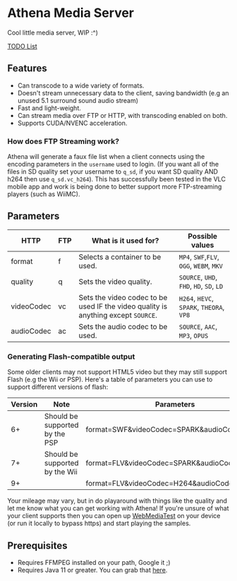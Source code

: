 # Athena Media Server

Cool little media server, WIP :^)

[TODO List](https://github.com/users/e3ndr/projects/1/views/1)

## Features

-   Can transcode to a wide variety of formats.
-   Doesn't stream unnecessary data to the client, saving bandwidth (e.g an unused 5.1 surround sound audio stream)
-   Fast and light-weight.
-   Can stream media over FTP or HTTP, with transcoding enabled on both.
-   Supports CUDA/NVENC acceleration.

### How does FTP Streaming work?

Athena will generate a faux file list when a client connects using the encoding parameters in the `username` used to login. (If you want all of the files in SD quality set your username to `q_sd`, if you want SD quality AND h264 then use `q_sd.vc_h264`). This has successfully been tested in the VLC mobile app and work is being done to better support more FTP-streaming players (such as WiiMC).

## Parameters

| HTTP       | FTP | What is it used for?                                                              | Possible values                          |
| ---------- | --- | --------------------------------------------------------------------------------- | ---------------------------------------- |
| format     | f   | Selects a container to be used.                                                   | `MP4`, `SWF`,`FLV`, `OGG`, `WEBM`, `MKV` |
| quality    | q   | Sets the video quality.                                                           | `SOURCE`, `UHD`, `FHD`, `HD`, `SD`, `LD` |
| videoCodec | vc  | Sets the video codec to be used IF the video quality is anything except `SOURCE`. | `H264`, `HEVC`, `SPARK`, `THEORA`, `VP8` |
| audioCodec | ac  | Sets the audio codec to be used.                                                  | `SOURCE`, `AAC`, `MP3`, `OPUS`           |

### Generating Flash-compatible output

Some older clients may not support HTML5 video but they may still support Flash (e.g the Wii or PSP). Here's a table of parameters you can use to support different versions of flash:

| Version | Note                           | Parameters                                 |
| ------- | ------------------------------ | ------------------------------------------ |
| 6+      | Should be supported by the PSP | format=SWF&videoCodec=SPARK&audioCodec=MP3 |
| 7+      | Should be supported by the Wii | format=FLV&videoCodec=SPARK&audioCodec=MP3 |
| 9+      |                                | format=FLV&videoCodec=H264&audioCodec=AAC  |

Your mileage may vary, but in do playaround with things like the quality and let me know what you can get working with Athena! If you're unsure of what your client supports then you can open up [WebMediaTest](https://wmt.e3ndr.xyz/) on your device (or run it locally to bypass https) and start playing the samples.

## Prerequisites

-   Requires FFMPEG installed on your path, Google it ;)
-   Requires Java 11 or greater. You can grab that [here](https://adoptium.net/).
